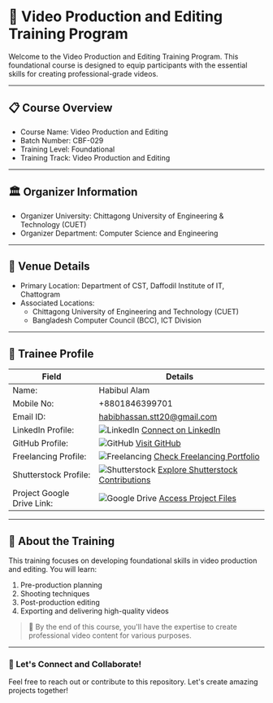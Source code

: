 # 🎥 Video Production and Editing Training Program  

Welcome to the Video Production and Editing Training Program. This foundational course is designed to equip participants with the essential skills for creating professional-grade videos.  

---

## 📋 Course Overview  
- Course Name: Video Production and Editing  
- Batch Number: CBF-029  
- Training Level: Foundational  
- Training Track: Video Production and Editing  

---

## 🏛 Organizer Information  
- Organizer University: Chittagong University of Engineering & Technology (CUET)  
- Organizer Department: Computer Science and Engineering  

---

## 📍 Venue Details  
- Primary Location: Department of CST, Daffodil Institute of IT, Chattogram  
- Associated Locations:  
  - Chittagong University of Engineering and Technology (CUET)  
  - Bangladesh Computer Council (BCC), ICT Division  

---

## 👤 Trainee Profile  

| Field                   | Details                                                                 |
|-------------------------|-------------------------------------------------------------------------|
| Name:               | Habibul Alam                                                              |
| Mobile No:          | +8801846399701                                                            |
| Email ID:           | habibhassan.stt20@gmail.com                                               |
| LinkedIn Profile:   | ![LinkedIn](https://img.shields.io/badge/LinkedIn-Connect-blue?logo=linkedin) [Connect on LinkedIn](https://www.linkedin.com/in/habibul-alam-2a9b13250/) |
| GitHub Profile:     | ![GitHub](https://img.shields.io/badge/GitHub-Follow-black?logo=github) [Visit GitHub](https://github.com/habibulalam) |
| Freelancing Profile:| ![Freelancing](https://img.shields.io/badge/Freelancing-Portfolio-green) [Check Freelancing Portfolio](https://www.fiverr.com/habibulalam641) |
| Shutterstock Profile:| ![Shutterstock](https://img.shields.io/badge/Shutterstock-Contribute-red) [Explore Shutterstock Contributions](https://www.shutterstock.com/g/habibulalam701/) |
| Project Google Drive Link: | ![Google Drive](https://img.shields.io/badge/Google%20Drive-Projects-yellowgreen?logo=google-drive) [Access Project Files](https://drive.google.com/drive/folders/1RSaSLjo5OqIoiFO1oLDf5ejGzLHUbmMR?usp=sharing) |

---

## 🚀 About the Training  
This training focuses on developing foundational skills in video production and editing. You will learn:  
1. Pre-production planning  
2. Shooting techniques  
3. Post-production editing  
4. Exporting and delivering high-quality videos  

> 🎯 By the end of this course, you'll have the expertise to create professional video content for various purposes.  
---

### 🎉 Let's Connect and Collaborate!  
Feel free to reach out or contribute to this repository. Let's create amazing projects together!
